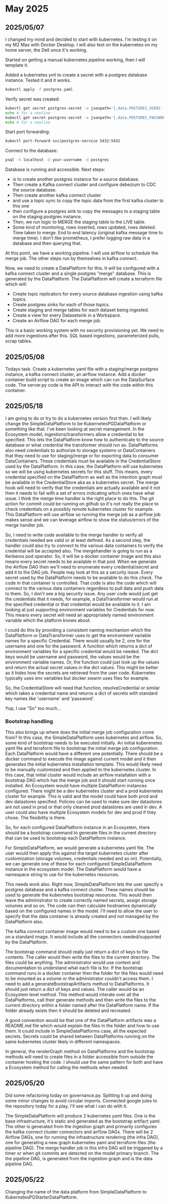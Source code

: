 # May 2025

## 2025/05/07

I changed my mind and decided to start with kubernetes. I'm testing it on my M2 Max with Docker Desktop. I will also test on the kubernetes on my home server, the Dell once it's working.

Started on getting a manual kubernetes pipeline working, then I will template it.

Added a kubernetes yml to create a secret with a postgres database instance. Tested it and it works.

```bash
kubectl apply -f postgres.yaml
```

Verify secret was created:

```bash
kubectl get secret postgres-secret -o jsonpath='{.data.POSTGRES_USER}' | base64 --decode
echo # for a newline
kubectl get secret postgres-secret -o jsonpath='{.data.POSTGRES_PASSWORD}' | base64 --decode
echo # for a newline
```

Start port forwarding:

```bash
kubectl port-forward svc/postgres-service 5432:5432
```

Connect to the database:

```bash
psql -h localhost -U your-username -d postgres
```

Database is running and accessible. Next steps:

* is to create another postgres instance for a source database.
* Then create a Kafka connect cluster and configure debezium to CDC the source database.
* Then create another kafka connect cluster
* and use a topic sync to copy the topic data from the first kafka cluster to this one
* then configure a postgres sink to copy the messages to a staging table on the staging postgres instance.
* Then, we run logic to MERGE the staging table to the LIVE table.
* Some kind of monitoring, rows inserted, rows updated, rows deleted. Time taken to merge. End to end latency (original kafka message time to merge time). I don't like prometheus, I prefer logging raw data in a database and then querying that.

At this point, we have a working pipeline. I will use airflow to schedule the merge job. The other steps run by themselves in kafka connect.

Now, we need to create a DataPlatform for this. It will be configured with a kafka connect cluster and a single postgres "merge" database. This is generated by the DataPlatform. The DataPlatform will create a terraform file which will:

* Create topic replicators for every source database ingestion using kafka topics.
* Create postgres sinks for each of those topics.
* Create staging and merge tables for each dataset being ingested.
* Create a view for every Datasetsink in a Workspace.
* Create an Airflow DAG for each merge job.

This is a basic working system with no security provisioning yet. We need to add more ingestions after this. SQL based ingestions, parameterized pulls, scrap tables.

## 2025/05/08

Todays task. Create a kubernetes yaml file with a staging/merge postgres instance, a kafka connect cluster, an airflow instance. Add a docker container build script to create an image which can run the DataSurface code. The server.py code is the API to interact with the code within this container.

## 2025/05/18

I am going to do or try to do a kubernetes version first then. I will likely change the SimpleDataPlatform to be KubernetesPGDataPlatform or something like that. I've been looking at secret management. In the Ecosystem model, ingestions/transformers allow a credential to be specified. This lets the DataPlatform know how to authenticate to the source database or what credential the transformer should run as. DataPlatforms also need credentials to authorize to storage systems or DataContainers that they need to use for staging/merge or for exporting data to consumer DataContainers. These credentials must be available in the CredentialStore used by the DataPlatform. In this case, the DataPlatform will use kubernetes so we will be using kubernetes secrets for this stuff. This means, every credential specified on the DataPlatform as well as the intention graph must be available in the CredentialStore aka as a kubernetes secret. The merge hook will need to verify that the credentials are actually available and it not then it needs to fail with a set of errors indicating which ones have what issue. I think the merge time handler is the right place to do this. The git action for commit could be running on github so it's not really the place to check credentials on a possibly remote kubernetes cluster for example. This DataPlatform will use airflow so running the merge job as a airflow job makes sense and we can leverage airflow to show the status/errors of the merge handler job.

So, I need to write code available to the merge handler to verify all credentials needed are valid or at least defined. As a second step, the handler could also try to connect to the various data containers to verify the credential will be accepted also. The mergehandler is going to run as a Kerberos pod operator. So, it will be a docker container image and this also means every secret needs to be available in that pod. When we generate the Airflow DAG then we'll need to enumerate every credential/secret and add it to the DAG job. People may look at this as a security issue. Every secret used by the DataPlatform needs to be available to do this check. The code in that container is controlled. That code is also the code which will connect to the various data containers regardless to pull data and push data to them. So, I don't see a big security issue. Any user code would just get the credentials that it needs, for example, a DataTransformer would run at the specified credential or that credential would be available to it. I am looking at just supporting environment variables for Credentials for now. This means every secret will need an appropriately named environment variable which the platform knows about.

I could do this by providing a consistent naming mechanism which the DataPlatform or DataTransformer uses to get the environment variable names for a specific Credential. There would usually be 2, one for the username and one for the password. A function which returns a dict of environment variables for a specific credential would be needed. The dict keys would be username and password, the values would be the environment variable names. Or, the function could just look up the values and return the actual secret values in the dict values. This might be better as it hides how the secrets are retrieved from the user code. Kubernetes typically uses env variables but docker swarm uses files for example.

So, the CredentialStore will need that function, resolveCredential or similar which takes a credential name and returns a dict of secrets with standard key names like 'username' and 'password'.

Yup, I use "So" too much...

### Bootstrap handling

This also brings up where does the initial merge job configuration come from? In this case, the SimpleDataPlatform uses kubernetes and airflow. So, some kind of bootstrap needs to be executed initially. An initial kuberenetes yaml file and terraform file to bootstrap the initial merge job configuration. Each DataPlatform would have a different one potentially. There should be a docker command to execute the image against current model and it then generates the initial kubernetes installation template. This would likely need to be manually customized and then applied to the kubernetes cluster. In this case, that initial cluster would include an airflow installation with a bootstrap DAG which has the merge job and it should start running once installed. An Ecosystem would have multiple DataPlatform instances configured. There might be a dev kubernetes cluster and a prod kubernetes cluster for example. This is valid and the model could have both prod and dev datastores specified. Policies can be used to make sure dev datastores are not used in prod or that only cleaned prod datastores are used in dev. A user could also have multiple Ecosystem models for dev and prod if they chose. The flexibility is there.

So, for each configured DataPlatform instance in an Ecosystem, there should be a bootstrap command to generate files in the current directory that can be used to bootstrap each DataPlatform instance.

For SimpleDataPlatform, we would generate a kubernetes yaml file. The user would then apply this against the target kubernetes cluster after customization (storage volumes, credentials needed and so on). Potentially, we can generate one of these for each configured SimpleDataPlatform instance in the ecosystem model. The DataPlatform would have a namespace string to use for the kubernetes resources.

This needs work also. Right now, SimpleDataPlatform lets the user specify a postgres database and a kafka connect cluster. These names should be used to generate the kubernetes bootstrap resources. This would then leave the administrator to create correctly named secrets, assign storage volumes and so on. The code can then calculate hostnames dynamically based on the configured names in the model. I'll need to allow the user to specify that the data container is already created and not managed by the DataPlatform also.

The kafka connect container image would need to be a custom one based on a standard image. It would include all the connectors needed/supported by the DataPlatform.

The bootstrap command should really just return a dict of keys to file contents. The caller would then write the files to the current directory. The files could be anything. The administrator would use context and documentation to understand what each file is for. If the bootstrap command runs in a docker container then the folder for the files would need to be mounted as a volume or the administrator couldn't access them. I need to add a generateBootstrapArtifacts method to DataPlatforms. It should just return a dict of keys and values. The caller would be an Ecosystem level method. This method would interate over all the DataPlatforms, call their generate methods and then write the files to the current directory within a folder named after the DataPlatform name. If the folder already exists then it should be deleted and recreated.

A good convention would be that one of the DataPlatform artifacts was a README.md file which would explain the files in the folder and how to use them. It could include in SimpleDataPlatforms case, all the expected secrets. Secrets could be shared between DataPlatforms running on the same kubernetes cluster likely in different namespaces.

In general, the renderGraph method on DataPlatforms and the bootstrap methods will need to create files in a folder accessible from outside the container hosting the code. I should use the same pattern for both and have a Ecosystem method for calling the methods when needed.

## 2025/05/20

Did some refactoring today on governance.py. Splitting it up and doing some minor changes to avoid circular imports. Connected google jules to the repository today for a play, I'll see what i can do with it.

The SimpleDataPlatform will produce 2 kubernetes yaml files. One is the base infrastructure, it's static and generated as the bootstrap artifact yaml. The other is generated from the ingestion graph and primarily configures the kafka connect cluster connectors and airflow DAGs. There will be 2 Airflow DAGs, one for running the infrastructure rendering (the infra DAG), one for generating a new graph kubernetes yaml and terraform files (the pipeline DAG). The merge handler job in this infra DAG will be triggered by a timer or when git commits are detected on the model primary branch. The the pipeline DAG, is generated from the ingestion graph and is the data pipeline DAG.

## 2025/05/22

Changing the name of the data platform from SimpleDataPlatform to KubernetesPGStarterDataPlatform.
